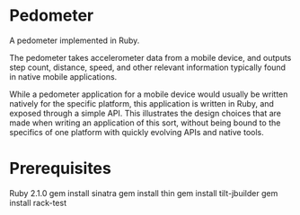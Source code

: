 Pedometer
=========

A pedometer implemented in Ruby. 

The pedometer takes accelerometer data from a mobile device, and outputs step count, distance, speed, and other relevant information typically found in native mobile applications. 

While a pedometer application for a mobile device would usually be written natively for the specific platform, this application is written in Ruby, and exposed through a simple API. This illustrates the design choices that are made when writing an application of this sort, without being bound to the specifics of one platform with quickly evolving APIs and native tools. 

Prerequisites
=============
Ruby 2.1.0
gem install sinatra
gem install thin
gem install tilt-jbuilder
gem install rack-test
